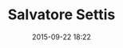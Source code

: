 ---
title: Salvatore Settis
layout: post
date: 2015-09-22 18:22
numero: 10
image: 10_settis.png
thumb: 10_settis.svg
wiki: https://it.wikipedia.org/wiki/Salvatore_Settis
source: https://commons.wikimedia.org/wiki/File:Salvatore_Settis_2013.JPG
source-name: Wikimedia Commons
autore: luca corsato
social-autore: https://twitter.com/lucacorsato
social-idea: https://twitter.com/lucacorsato
idea: luca corsato
tags:
- uomo
- persona storica
- id. corsato
---